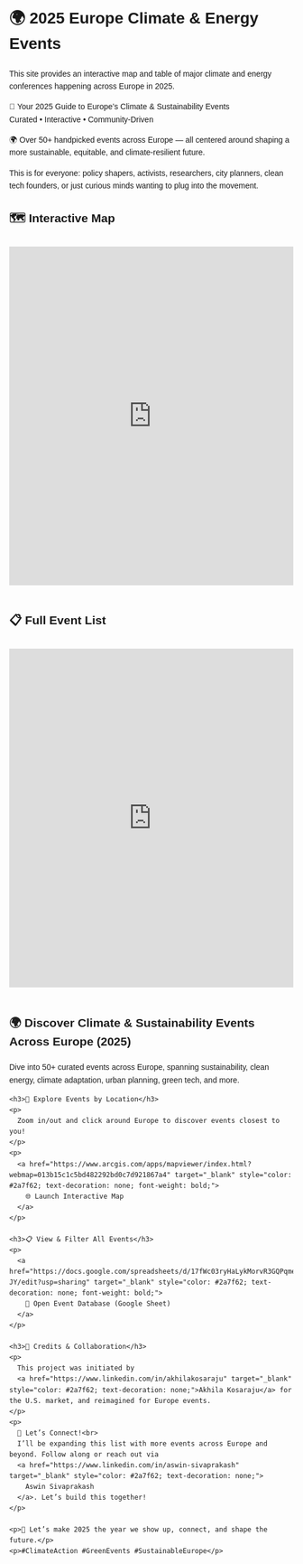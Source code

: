 
<!DOCTYPE html>
<html lang="en">
<head>
  <meta charset="UTF-8" />
  <meta name="viewport" content="width=device-width, initial-scale=1.0" />
  <title>2025 EU Climate & Energy Events</title>
  <style>
    body {
      font-family: Arial, sans-serif;
      line-height: 1.6;
      margin: 2rem;
    }
    iframe {
      width: 100%;
      height: 600px;
      border: none;
      margin: 1rem 0;
    }
  </style>
</head>
<body>
  <h1>🌍 2025 Europe Climate & Energy Events</h1>
  <p>This site provides an interactive map and table of major climate and energy conferences happening across Europe in 2025.</p>
  <p>🍃 Your 2025 Guide to Europe’s Climate & Sustainability Events<br>
  Curated • Interactive • Community-Driven</p>

  <p>🌍 Over 50+ handpicked events across Europe — all centered around shaping a more sustainable, equitable, and climate-resilient future.</p>

  <p>This is for everyone: policy shapers, activists, researchers, city planners, clean tech founders, or just curious minds wanting to plug into the movement.</p>

  <h2>🗺️ Interactive Map</h2>
  <iframe src="https://www.arcgis.com/apps/mapviewer/index.html?webmap=013b15c1c5bd482292bd0c7d921867a4" allowfullscreen></iframe>

  <h2>📋 Full Event List</h2>
  <!-- Embed Google Spreadsheet in view-only mode -->
  <iframe src="https://docs.google.com/spreadsheets/d/e/2PACX-1vQNjyyhV3MiJd9w5kXmi01UBt8vQjEXhf5MI7jytMb8eVJwNYK9eqOgVs8vWfD2g0I/embedded?gid=0" width="100%" height="600" frameborder="0" allowfullscreen></iframe>

  <div style="font-family: Arial, sans-serif; line-height: 1.6; color: #1e1e1e;">
    <h2>🌍 Discover Climate & Sustainability Events Across Europe (2025)</h2>
    <p>
      Dive into 50+ curated events across Europe, spanning sustainability, clean energy, climate adaptation, urban planning, green tech, and more.
    </p>

    <h3>📍 Explore Events by Location</h3>
    <p>
      Zoom in/out and click around Europe to discover events closest to you!
    </p>
    <p>
      <a href="https://www.arcgis.com/apps/mapviewer/index.html?webmap=013b15c1c5bd482292bd0c7d921867a4" target="_blank" style="color: #2a7f62; text-decoration: none; font-weight: bold;">
        🌐 Launch Interactive Map
      </a>
    </p>

    <h3>📋 View & Filter All Events</h3>
    <p>
      <a href="https://docs.google.com/spreadsheets/d/17fWc03ryHaLykMorvR3GQPqmebPgxOd_ZNFMmp5R-JY/edit?usp=sharing" target="_blank" style="color: #2a7f62; text-decoration: none; font-weight: bold;">
        🧾 Open Event Database (Google Sheet)
      </a>
    </p>

    <h3>🤝 Credits & Collaboration</h3>
    <p>
      This project was initiated by 
      <a href="https://www.linkedin.com/in/akhilakosaraju" target="_blank" style="color: #2a7f62; text-decoration: none;">Akhila Kosaraju</a> for the U.S. market, and reimagined for Europe events.
    </p>
    <p>
      🤝 Let’s Connect!<br>
      I’ll be expanding this list with more events across Europe and beyond. Follow along or reach out via  
      <a href="https://www.linkedin.com/in/aswin-sivaprakash" target="_blank" style="color: #2a7f62; text-decoration: none;">
        Aswin Sivaprakash
      </a>. Let’s build this together!
    </p>

    <p>💚 Let’s make 2025 the year we show up, connect, and shape the future.</p>
    <p>#ClimateAction #GreenEvents #SustainableEurope</p>
  </div>

</body>
</html>
